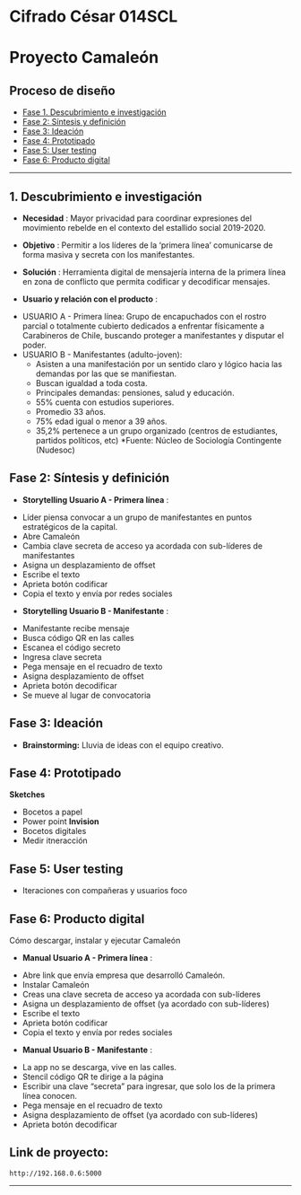 # Cifrado César 014SCL
# Proyecto Camaleón

## Proceso de diseño

* [Fase 1. Descubrimiento e investigación](#1-Descubrimiento-e-investigación)
* [Fase 2: Síntesis y definición](#2-Síntesis-y-definición)
* [Fase 3: Ideación](#3-Ideación)
* [Fase 4: Prototipado](#4-Prototipado)
* [Fase 5: User testing](#5-user-testing)
* [Fase 6: Producto digital](#6-producto-digital)

***

## 1. Descubrimiento e investigación

- **Necesidad** : Mayor privacidad para coordinar expresiones del movimiento rebelde en el contexto del estallido social 2019-2020. 
- **Objetivo** : Permitir a los líderes de la ‘primera línea’ comunicarse de forma masiva y secreta con los manifestantes. 
- **Solución** : Herramienta digital de mensajería interna de la primera línea en zona de conflicto que permita codificar y decodificar mensajes.

- **Usuario y relación con el producto** : 
* USUARIO A - Primera línea: Grupo de encapuchados con el rostro parcial o totalmente cubierto dedicados a enfrentar físicamente a Carabineros de Chile, buscando proteger a manifestantes y disputar el poder.
* USUARIO B - Manifestantes (adulto-joven): 
  - Asisten a una manifestación por un sentido claro y lógico hacia las demandas por las que se manifiestan.
  - Buscan igualdad a toda costa.
  - Principales demandas: pensiones, salud y educación. 
  - 55% cuenta con estudios superiores.
  - Promedio 33 años.
  - 75% edad igual o menor a 39 años.
  - 35,2% pertenece a un grupo organizado (centros de estudiantes, partidos políticos, etc)
  *Fuente: Núcleo de Sociología Contingente (Nudesoc)

## Fase 2: Síntesis y definición

- **Storytelling Usuario A - Primera línea** : 

* Líder piensa convocar a un grupo de manifestantes en puntos estratégicos de la capital.
* Abre Camaleón
* Cambia clave secreta de acceso ya acordada con sub-líderes de manifestantes
* Asigna un desplazamiento de offset
* Escribe el texto
* Aprieta botón codificar
* Copia el texto y envía por redes sociales

- **Storytelling Usuario B - Manifestante** : 

* Manifestante recibe mensaje
* Busca código QR en las calles
* Escanea el código secreto
* Ingresa clave secreta
* Pega mensaje en el recuadro de texto
* Asigna desplazamiento de offset
* Aprieta botón decodificar
* Se mueve al lugar de convocatoria


## Fase 3: Ideación

* **Brainstorming:** Lluvia de ideas con el equipo creativo. 

## Fase 4: Prototipado

**Sketches**
* Bocetos a papel
* Power point
**Invision**
* Bocetos digitales
* Medir itneracción

## Fase 5: User testing

* Iteraciones con compañeras y usuarios foco

## Fase 6: Producto digital
Cómo descargar, instalar y ejecutar Camaleón

- **Manual Usuario A - Primera línea** : 
* Abre link que envía empresa que desarrolló Camaleón.
* Instalar Camaleón
* Creas una clave secreta de acceso ya acordada con sub-líderes
* Asigna un desplazamiento de offset (ya acordado con sub-líderes)
* Escribe el texto
* Aprieta botón codificar
* Copia el texto y envía por redes sociales

- **Manual Usuario B - Manifestante** : 
* La app no se descarga, vive en las calles. 
* Stencil código QR te dirige a la página
* Escribir una clave “secreta” para ingresar, que solo los de la primera línea conocen.
* Pega mensaje en el recuadro de texto
* Asigna desplazamiento de offset (ya acordado con sub-líderes)
* Aprieta botón decodificar

## Link de proyecto: 
`http://192.168.0.6:5000`

***